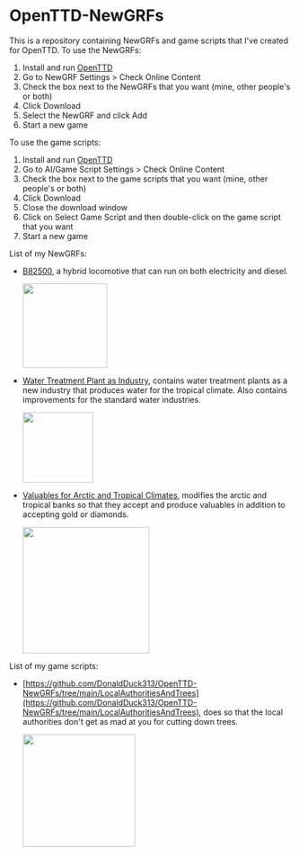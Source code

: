 # OpenTTD-NewGRFs
This is a repository containing NewGRFs and game scripts that I've created for OpenTTD. To use the NewGRFs:
1. Install and run [OpenTTD](https://github.com/OpenTTD/OpenTTD)
2. Go to NewGRF Settings > Check Online Content
3. Check the box next to the NewGRFs that you want (mine, other people's or both)
4. Click Download
5. Select the NewGRF and click Add
6. Start a new game

To use the game scripts:
1. Install and run [OpenTTD](https://github.com/OpenTTD/OpenTTD)
2. Go to AI/Game Script Settings > Check Online Content
3. Check the box next to the game scripts that you want (mine, other people's or both)
4. Click Download
5. Close the download window
6. Click on Select Game Script and then double-click on the game script that you want
7. Start a new game

List of my NewGRFs:
* [B82500](https://github.com/DonaldDuck313/OpenTTD-NewGRFs/tree/main/B82500), a hybrid locomotive that can run on both electricity and diesel.

    <img src="https://i.stack.imgur.com/BCWo5.png" height="150">

* [Water Treatment Plant as Industry](https://github.com/DonaldDuck313/OpenTTD-NewGRFs/tree/main/WaterTreatmentPlant), contains water treatment plants as a new industry that produces water for the tropical climate. Also contains improvements for the standard water industries.

    <img src="https://i.stack.imgur.com/xa0lB.png" height="125">

* [Valuables for Arctic and Tropical Climates](https://github.com/DonaldDuck313/OpenTTD-NewGRFs/tree/main/ValuablesForArcticAndTropical), modifies the arctic and tropical banks so that they accept and produce valuables in addition to accepting gold or diamonds.

    <img src="https://i.stack.imgur.com/Iw6i8.png" height="225">

List of my game scripts:
* [https://github.com/DonaldDuck313/OpenTTD-NewGRFs/tree/main/LocalAuthoritiesAndTrees](https://github.com/DonaldDuck313/OpenTTD-NewGRFs/tree/main/LocalAuthoritiesAndTrees), does so that the local authorities don't get as mad at you for cutting down trees.

    <img src="https://i.stack.imgur.com/T7PBN.png" height="200">

